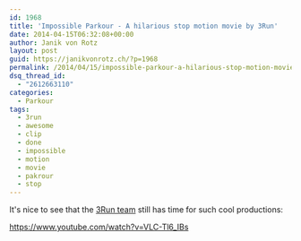 ```yaml
---
id: 1968
title: 'Impossible Parkour - A hilarious stop motion movie by 3Run'
date: 2014-04-15T06:32:08+00:00
author: Janik von Rotz
layout: post
guid: https://janikvonrotz.ch/?p=1968
permalink: /2014/04/15/impossible-parkour-a-hilarious-stop-motion-movie-by-3run/
dsq_thread_id:
  - "2612663110"
categories:
  - Parkour
tags:
  - 3run
  - awesome
  - clip
  - done
  - impossible
  - motion
  - movie
  - pakrour
  - stop
---
```

It's nice to see that the [3Run team](http://www.3run.co.uk/) still has time for such cool productions:

https://www.youtube.com/watch?v=VLC-Tl6_IBs